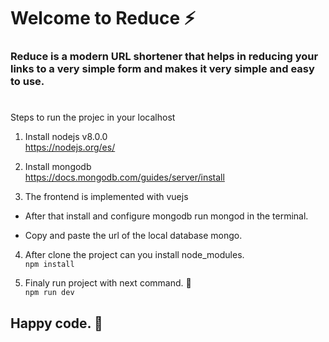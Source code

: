 # Welcome to Reduce ⚡️

### Reduce is a modern URL shortener that helps in reducing your links to a very simple form and makes it very simple and easy to use.

#

Steps to run the projec in your localhost

1. Install nodejs v8.0.0<br>
   <https://nodejs.org/es/>

2. Install mongodb<br>
   <https://docs.mongodb.com/guides/server/install>

3. The frontend is implemented with vuejs

- After that install and configure mongodb run mongod in the terminal.

- Copy and paste the url of the local database mongo.

4. After clone the project can you install node_modules.<br>
   `npm install`

5. Finaly run project with next command. 🚀<br>
   `npm run dev`

## Happy code. 🍻
